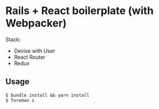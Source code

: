 # Rails + React boilerplate (with Webpacker)

Stack:

* Devise with User
* React Router
* Redux

## Usage

```
$ bundle install && yarn install
$ foreman s
```
